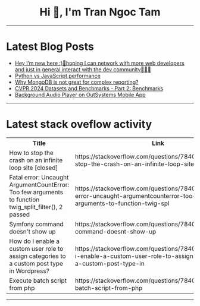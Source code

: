 <h1 align="center">Hi 👋, I'm Tran Ngoc Tam</h1>

---

# Latest Blog Posts 
<!-- BLOG-POST-LIST:START -->
- [Hey I’m new here :&rpar;🩷hoping I can network with more web developers and just in general interact with the dev community👨🏾‍💻](https://dev.to/codelikesean/hey-im-new-here-hoping-i-can-network-with-more-web-developers-and-just-in-general-interact-with-the-dev-community-2h77)
- [Python vs JavaScript performance](https://dev.to/zoltanf/python-vs-javascript-performance-30a9)
- [Why MongoDB is not great for complex reporting?](https://dev.to/kwnaidoo/why-mongodb-is-not-great-for-complex-reporting-23fp)
- [CVPR 2024 Datasets and Benchmarks - Part 2: Benchmarks](https://dev.to/voxel51/cvpr-2024-datasets-and-benchmarks-part-2-benchmarks-m5f)
- [Background Audio Player on OutSystems Mobile App](https://dev.to/jeremykuang/background-audio-player-on-outsystems-mobile-app-4ae1)
<!-- BLOG-POST-LIST:END -->

---

# Latest stack oveflow activity
<table>
  <tr><th>Title</th><th>Link</th></tr>
  <!-- STACKOVERFLOW:START --><tr><td>How to stop the crash on an infinite loop site [closed]</td><td>https://stackoverflow.com/questions/78409391/how-to-stop-the-crash-on-an-infinite-loop-site</td></tr><tr><td>Fatal error: Uncaught ArgumentCountError: Too few arguments to function twig_split_filter&lpar;&rpar;, 2 passed</td><td>https://stackoverflow.com/questions/78409383/fatal-error-uncaught-argumentcounterror-too-few-arguments-to-function-twig-spl</td></tr><tr><td>Symfony command doesn&#39;t show up</td><td>https://stackoverflow.com/questions/78409253/symfony-command-doesnt-show-up</td></tr><tr><td>How do I enable a custom user role to assign categories to a custom post type in Wordpress?</td><td>https://stackoverflow.com/questions/78409159/how-do-i-enable-a-custom-user-role-to-assign-categories-to-a-custom-post-type-in</td></tr><tr><td>Execute batch script from php</td><td>https://stackoverflow.com/questions/78409149/execute-batch-script-from-php</td></tr><!-- STACKOVERFLOW:END -->
</table>

---



